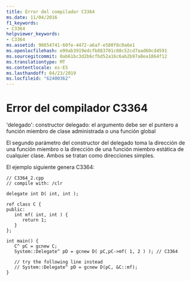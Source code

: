 ```yaml
---
title: Error del compilador C3364
ms.date: 11/04/2016
f1_keywords:
- C3364
helpviewer_keywords:
- C3364
ms.assetid: 98654741-60fe-4472-a6af-e580f8c0a6e1
ms.openlocfilehash: e99ab3919edcfb883701c08c52cd7aad60cd4591
ms.sourcegitcommit: 0ab61bc3d2b6cfbd52a16c6ab2b97a8ea1864f12
ms.translationtype: MT
ms.contentlocale: es-ES
ms.lasthandoff: 04/23/2019
ms.locfileid: "62400362"
---
```

# <a name="compiler-error-c3364"></a>Error del compilador C3364

'delegado': constructor delegado: el argumento debe ser el puntero a función miembro de clase administrada o una función global

El segundo parámetro del constructor del delegado toma la dirección de una función miembro o la dirección de una función miembro estática de cualquier clase. Ambos se tratan como direcciones simples.

El ejemplo siguiente genera C3364:

```
// C3364_2.cpp
// compile with: /clr

delegate int D( int, int );

ref class C {
public:
   int mf( int, int ) {
      return 1;
   }
};

int main() {
   C^ pC = gcnew C;
   System::Delegate^ pD = gcnew D( pC,pC->mf( 1, 2 ) ); // C3364

   // try the following line instead
   // System::Delegate^ pD = gcnew D(pC, &C::mf);
}
```

